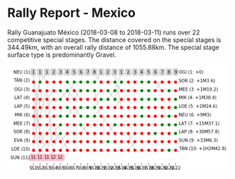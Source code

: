 # Rally Report - Mexico

Rally Guanajuato México (2018-03-08 to 2018-03-11) runs over 22 competitive special stages. The distance covered on the special stages is 344.49km, with an overall rally distance of 1055.88km. The special stage surface type is predominantly Gravel.

![](images/spchart_full.png)